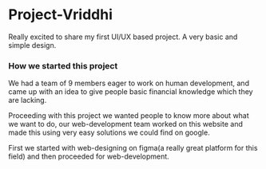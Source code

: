 # Project-Vriddhi

Really excited to share my first UI/UX based project. A very basic and simple design.

### How we started this project

We had a team of 9 members eager to work on human development, and came up with an idea to give people basic financial knowledge which they are lacking.

Proceeding with this project we wanted people to know more about what we want to do, our web-development team worked on this website and made this using very easy solutions we could find on google.

First we started with web-designing on figma(a really great platform for this field) and then proceeded for web-development.
